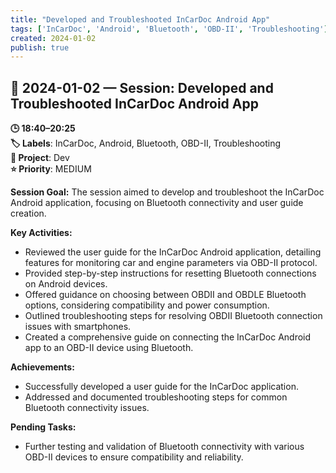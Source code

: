 ```yaml
---
title: "Developed and Troubleshooted InCarDoc Android App"
tags: ['InCarDoc', 'Android', 'Bluetooth', 'OBD-II', 'Troubleshooting']
created: 2024-01-02
publish: true
---
```


## 📅 2024-01-02 — Session: Developed and Troubleshooted InCarDoc Android App

**🕒 18:40–20:25**  
**🏷️ Labels**: InCarDoc, Android, Bluetooth, OBD-II, Troubleshooting  
**📂 Project**: Dev  
**⭐ Priority**: MEDIUM  


**Session Goal:**
The session aimed to develop and troubleshoot the InCarDoc Android application, focusing on Bluetooth connectivity and user guide creation.

**Key Activities:**
- Reviewed the user guide for the InCarDoc Android application, detailing features for monitoring car and engine parameters via OBD-II protocol.
- Provided step-by-step instructions for resetting Bluetooth connections on Android devices.
- Offered guidance on choosing between OBDII and OBDLE Bluetooth options, considering compatibility and power consumption.
- Outlined troubleshooting steps for resolving OBDII Bluetooth connection issues with smartphones.
- Created a comprehensive guide on connecting the InCarDoc Android app to an OBD-II device using Bluetooth.

**Achievements:**
- Successfully developed a user guide for the InCarDoc application.
- Addressed and documented troubleshooting steps for common Bluetooth connectivity issues.

**Pending Tasks:**
- Further testing and validation of Bluetooth connectivity with various OBD-II devices to ensure compatibility and reliability.
